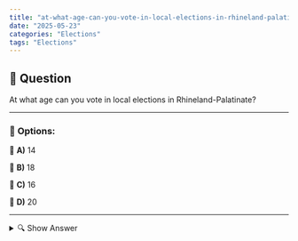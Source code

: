 ```yaml
---
title: "at-what-age-can-you-vote-in-local-elections-in-rhineland-palatinate"
date: "2025-05-23"
categories: "Elections"
tags: "Elections"
---
```


## 📌 **Question**

At what age can you vote in local elections in Rhineland-Palatinate?



---

### 📝 **Options:**

🔘 **A)** 14

🔘 **B)** 18

🔘 **C)** 16

🔘 **D)** 20

---

<details>
  <summary>🔍 Show Answer</summary>

  <p>
💡  <b>Correct Answer:</b>  b
  </p>
  <p>
    📖<b>Explanation:</b>
    
  </p>
</details>

